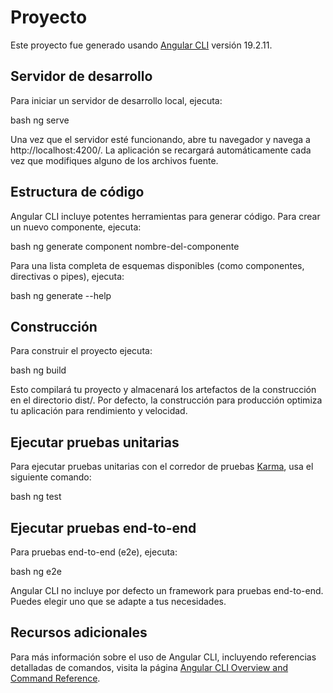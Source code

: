 # Proyecto

Este proyecto fue generado usando [Angular CLI](https://github.com/angular/angular-cli) versión 19.2.11.

## Servidor de desarrollo

Para iniciar un servidor de desarrollo local, ejecuta:

bash
ng serve

Una vez que el servidor esté funcionando, abre tu navegador y navega a http://localhost:4200/. La aplicación se recargará automáticamente cada vez que modifiques alguno de los archivos fuente.

## Estructura de código

Angular CLI incluye potentes herramientas para generar código. Para crear un nuevo componente, ejecuta:

bash
ng generate component nombre-del-componente

Para una lista completa de esquemas disponibles (como componentes, directivas o pipes), ejecuta:

bash
ng generate --help

## Construcción

Para construir el proyecto ejecuta:

bash
ng build

Esto compilará tu proyecto y almacenará los artefactos de la construcción en el directorio dist/. Por defecto, la construcción para producción optimiza tu aplicación para rendimiento y velocidad.

## Ejecutar pruebas unitarias

Para ejecutar pruebas unitarias con el corredor de pruebas [Karma](https://karma-runner.github.io), usa el siguiente comando:

bash
ng test

## Ejecutar pruebas end-to-end

Para pruebas end-to-end (e2e), ejecuta:

bash
ng e2e

Angular CLI no incluye por defecto un framework para pruebas end-to-end. Puedes elegir uno que se adapte a tus necesidades.

## Recursos adicionales

Para más información sobre el uso de Angular CLI, incluyendo referencias detalladas de comandos, visita la página [Angular CLI Overview and Command Reference](https://angular.dev/tools/cli).

